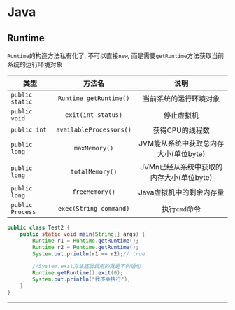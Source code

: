 # Java

## Runtime

`Runtime`的构造方法私有化了, 不可以直接`new`, 而是需要`getRuntime`方法获取当前系统的运行环境对象

| 类型 | 方法名 | 说明 |
| ------------- | :-----------: | :----: |
| `public static`      | `Runtime getRuntime()` | 当前系统的运行环境对象 |
| `public void`      | `exit(int status)`  | 停止虚拟机 |
| `public int`      | `availableProcessors()` | 获得CPU的线程数 |
| `public long`      | `maxMemory()` | JVM能从系统中获取总内存大小(单位byte) |
| `public long`      | `totalMemory()` | JVMn已经从系统中获取的内存大小(单位byte) |
| `public long`      | `freeMemory()` | Java虚拟机中的剩余内存量 |
| `public Process`      | `exec(String command)` | 执行`cmd`命令 |

```java
public class Test2 {
    public static void main(String[] args) {
        Runtime r1 = Runtime.getRuntime();
        Runtime r2 = Runtime.getRuntime();
        System.out.println(r1 == r2);// true

        //System.exit方法底层调用的就是下列语句
        Runtime.getRuntime().exit(0);
        System.out.println("我不会执行");
    }
}
```

---